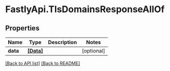 # FastlyApi.TlsDomainsResponseAllOf

## Properties

Name | Type | Description | Notes
------------ | ------------- | ------------- | -------------
**data** | [**[Data]**](Data.md) |  | [optional] 



[[Back to API list]](../../README.md#endpoints) [[Back to README]](../../README.md)
